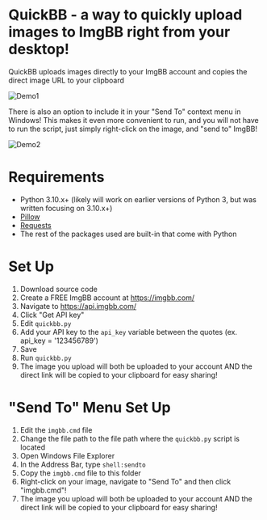 # QuickBB - a way to quickly upload images to ImgBB right from your desktop!

QuickBB uploads images directly to your ImgBB account and copies the direct image URL to your clipboard

![Demo1](https://i.ibb.co/Cb2Cy4t/436d8e08a797.gif)

There is also an option to include it in your "Send To" context menu in Windows! This makes it even more convenient to run, and you will not have to run the script, just simply right-click on the image, and "send to" ImgBB!

![Demo2](https://i.ibb.co/0Bhz2yk/4ef630bb1834.gif)

# Requirements
- Python 3.10.x+ (likely will work on earlier versions of Python 3, but was written focusing on 3.10.x+)
- [Pillow](https://pypi.org/project/pillow/)
- [Requests](https://pypi.org/project/requests/)
- The rest of the packages used are built-in that come with Python

# Set Up
1. Download source code
2. Create a FREE ImgBB account at https://imgbb.com/
3. Navigate to https://api.imgbb.com/
4. Click "Get API key"
5. Edit ```quickbb.py```
6. Add your API key to the ```api_key``` variable between the quotes (ex. api_key = '123456789')
7. Save
8. Run ```quickbb.py```
9. The image you upload will both be uploaded to your account AND the direct link will be copied to your clipboard for easy sharing!

# "Send To" Menu Set Up
1. Edit the ```imgbb.cmd``` file
2. Change the file path to the file path where the ```quickbb.py``` script is located
3. Open Windows File Explorer
4. In the Address Bar, type ```shell:sendto```
5. Copy the ```imgbb.cmd``` file to this folder
6. Right-click on your image, navigate to "Send To" and then click "imgbb.cmd"!
7. The image you upload will both be uploaded to your account AND the direct link will be copied to your clipboard for easy sharing!
